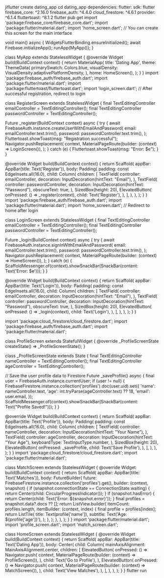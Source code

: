 jiflutter create dating_app
cd dating_app 
dependencies:
  flutter:
    sdk: flutter
  firebase_core: ^2.16.0
  firebase_auth: ^4.4.0
  cloud_firestore: ^4.6.1
  provider: ^6.1.4
  fluttertoast: ^8.1.2
  flutter pub get
  import 'package:firebase_core/firebase_core.dart';
import 'package:flutter/material.dart';
import 'home_screen.dart'; // You can create this screen for the main interface

void main() async {
  WidgetsFlutterBinding.ensureInitialized();
  await Firebase.initializeApp();
  runApp(MyApp());
}

class MyApp extends StatelessWidget {
  @override
  Widget build(BuildContext context) {
    return MaterialApp(
      title: 'Dating App',
      theme: ThemeData(
        primarySwatch: Colors.blue,
        visualDensity: VisualDensity.adaptivePlatformDensity,
      ),
      home: HomeScreen(),
    );
  }
}
import 'package:firebase_auth/firebase_auth.dart';
import 'package:flutter/material.dart';
import 'package:fluttertoast/fluttertoast.dart';
import 'login_screen.dart'; // After successful registration, redirect to login

class RegisterScreen extends StatelessWidget {
  final TextEditingController emailController = TextEditingController();
  final TextEditingController passwordController = TextEditingController();

  Future<void> _register(BuildContext context) async {
    try {
      await FirebaseAuth.instance.createUserWithEmailAndPassword(
        email: emailController.text.trim(),
        password: passwordController.text.trim(),
      );
      Fluttertoast.showToast(msg: "Registration successful");
      Navigator.pushReplacement(
        context,
        MaterialPageRoute(builder: (context) => LoginScreen()),
      );
    } catch (e) {
      Fluttertoast.showToast(msg: "Error: $e");
    }
  }

  @override
  Widget build(BuildContext context) {
    return Scaffold(
      appBar: AppBar(title: Text('Register')),
      body: Padding(
        padding: const EdgeInsets.all(16.0),
        child: Column(
          children: [
            TextField(
              controller: emailController,
              decoration: InputDecoration(hintText: "Email"),
            ),
            TextField(
              controller: passwordController,
              decoration: InputDecoration(hintText: "Password"),
              obscureText: true,
            ),
            SizedBox(height: 20),
            ElevatedButton(
              onPressed: () => _register(context),
              child: Text('Register'),
            ),
          ],
        ),
      ),
    );
  }
}
import 'package:firebase_auth/firebase_auth.dart';
import 'package:flutter/material.dart';
import 'home_screen.dart'; // Redirect to home after login

class LoginScreen extends StatelessWidget {
  final TextEditingController emailController = TextEditingController();
  final TextEditingController passwordController = TextEditingController();

  Future<void> _login(BuildContext context) async {
    try {
      await FirebaseAuth.instance.signInWithEmailAndPassword(
        email: emailController.text.trim(),
        password: passwordController.text.trim(),
      );
      Navigator.pushReplacement(
        context,
        MaterialPageRoute(builder: (context) => HomeScreen()),
      );
    } catch (e) {
      ScaffoldMessenger.of(context).showSnackBar(SnackBar(content: Text('Error: $e')));
    }
  }

  @override
  Widget build(BuildContext context) {
    return Scaffold(
      appBar: AppBar(title: Text('Login')),
      body: Padding(
        padding: const EdgeInsets.all(16.0),
        child: Column(
          children: [
            TextField(
              controller: emailController,
              decoration: InputDecoration(hintText: "Email"),
            ),
            TextField(
              controller: passwordController,
              decoration: InputDecoration(hintText: "Password"),
              obscureText: true,
            ),
            SizedBox(height: 20),
            ElevatedButton(
              onPressed: () => _login(context),
              child: Text('Login'),
            ),
          ],
        ),
      ),
    );
  }
}

import 'package:cloud_firestore/cloud_firestore.dart';
import 'package:firebase_auth/firebase_auth.dart';
import 'package:flutter/material.dart';

class ProfileScreen extends StatefulWidget {
  @override
  _ProfileScreenState createState() => _ProfileScreenState();
}

class _ProfileScreenState extends State<ProfileScreen> {
  final TextEditingController nameController = TextEditingController();
  final TextEditingController ageController = TextEditingController();

  // Save the user profile data to Firestore
  Future<void> _saveProfile() async {
    final user = FirebaseAuth.instance.currentUser;
    if (user != null) {
      FirebaseFirestore.instance.collection('profiles').doc(user.uid).set({
        'name': nameController.text,
        'age': int.tryParse(ageController.text) ?? 18,
        'email': user.email,
      });
      ScaffoldMessenger.of(context).showSnackBar(SnackBar(content: Text("Profile Saved!")));
    }
  }

  @override
  Widget build(BuildContext context) {
    return Scaffold(
      appBar: AppBar(title: Text('Profile')),
      body: Padding(
        padding: const EdgeInsets.all(16.0),
        child: Column(
          children: [
            TextField(
              controller: nameController,
              decoration: InputDecoration(hintText: "Your Name"),
            ),
            TextField(
              controller: ageController,
              decoration: InputDecoration(hintText: "Your Age"),
              keyboardType: TextInputType.number,
            ),
            SizedBox(height: 20),
            ElevatedButton(
              onPressed: _saveProfile,
              child: Text('Save Profile'),
            ),
          ],
        ),
      ),
    );
  }
}
import 'package:cloud_firestore/cloud_firestore.dart';
import 'package:flutter/material.dart';

class MatchScreen extends StatelessWidget {
  @override
  Widget build(BuildContext context) {
    return Scaffold(
      appBar: AppBar(title: Text('Matches')),
      body: FutureBuilder(
        future: FirebaseFirestore.instance.collection('profiles').get(),
        builder: (context, snapshot) {
          if (snapshot.connectionState == ConnectionState.waiting) {
            return Center(child: CircularProgressIndicator());
          }
          if (snapshot.hasError) {
            return Center(child: Text('Error: ${snapshot.error}'));
          }
          final profiles = snapshot.data?.docs ?? [];
          return ListView.builder(
            itemCount: profiles.length,
            itemBuilder: (context, index) {
              final profile = profiles[index];
              return ListTile(
                title: Text(profile['name']),
                subtitle: Text('Age: ${profile['age']}'),
              );
            },
          );
        },
      ),
    );
  }
}
import 'package:flutter/material.dart';
import 'profile_screen.dart';
import 'match_screen.dart';

class HomeScreen extends StatelessWidget {
  @override
  Widget build(BuildContext context) {
    return Scaffold(
      appBar: AppBar(title: Text('Dating App')),
      body: Center(
        child: Column(
          mainAxisAlignment: MainAxisAlignment.center,
          children: [
            ElevatedButton(
              onPressed: () => Navigator.push(
                context,
                MaterialPageRoute(builder: (context) => ProfileScreen()),
              ),
              child: Text('Go to Profile'),
            ),
            ElevatedButton(
              onPressed: () => Navigator.push(
                context,
                MaterialPageRoute(builder: (context) => MatchScreen()),
              ),
              child: Text('View Matches'),
            ),
          ],
        ),
      ),
    );
  }
}
flutter run
